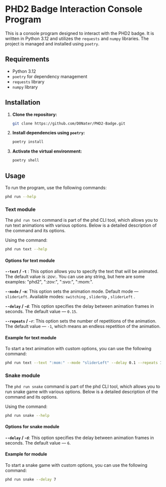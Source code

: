 # PHD2 Badge Interaction Console Program

This is a console program designed to interact with the PHD2 badge. It is written in Python 3.12 and utilizes the `requests` and `numpy` libraries. The project is managed and installed using `poetry`.

## Requirements

- Python 3.12
- `poetry` for dependency management
- `requests` library
- `numpy` library

## Installation

1. **Clone the repository:**

   ```bash
   git clone https://github.com/D0Nater/PHD2-Badge.git
   ```

2. **Install dependencies using `poetry`:**

   ```bash
   poetry install
   ```

3. **Activate the virtual environment:**

   ```bash
   poetry shell
   ```

## Usage

To run the program, use the following commands:

```bash
phd run --help
```

### Text module

The `phd run text` command is part of the phd CLI tool, which allows you to run text animations with various options. Below is a detailed description of the command and its options.

Using the command:

```bash
phd run text --help
```

#### Options for text module

**`--text` / `-t`** : This option allows you to specify the text that will be animated. The default value is :zov:. You can use any string, but here are some examples: "phd2", ":zov:", ":svo:", ":mom:".

**`--mode` / `-m`**: This option sets the animation mode. Default mode — `sliderLeft`. Available modes: `switching` , `sliderUp` , `sliderLeft` .

**`--delay` / `-d`**: This option specifies the delay between animation frames in seconds. The default value — `0.15`.

**`--repeats` / `-r`**: This option sets the number of repetitions of the animation. The default value — `-1`, which means an endless repetition of the animation.

#### Example for text module

To start a text animation with custom options, you can use the following command:

```bash
phd run text --text ":mom:" --mode "sliderLeft" --delay 0.1 --repeats 10
```

### Snake module

The `phd run snake` command is part of the phd CLI tool, which allows you to run snake game with various options. Below is a detailed description of the command and its options.

Using the command:

```bash
phd run snake --help
```

#### Options for snake module

**`--delay` / `-d`**: This option specifies the delay between animation frames in seconds. The default value — `6`.

#### Example for module

To start a snake game with custom options, you can use the following command:

```bash
phd run snake --delay 7
```
